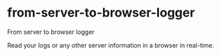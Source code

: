 # from-server-to-browser-logger
From server to browser logger

Read your logs or any other server information in a browser in real-time.

